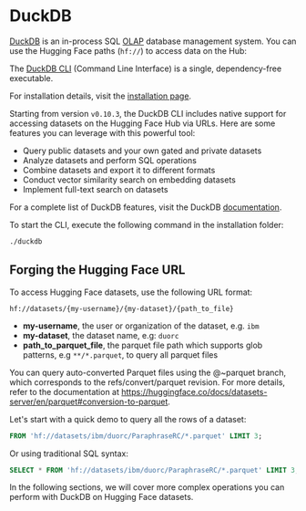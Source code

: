 # DuckDB

[DuckDB](https://github.com/duckdb/duckdb) is an in-process SQL [OLAP](https://en.wikipedia.org/wiki/Online_analytical_processing) database management system.
You can use the Hugging Face paths (`hf://`) to access data on the Hub:

The [DuckDB CLI](https://duckdb.org/docs/api/cli/overview.html) (Command Line Interface) is a single, dependency-free executable. 

<Tip>

For installation details, visit the [installation page](https://duckdb.org/docs/installation).

</Tip>

Starting from version `v0.10.3`, the DuckDB CLI includes native support for accessing datasets on the Hugging Face Hub via URLs. Here are some features you can leverage with this powerful tool:

- Query public datasets and your own gated and private datasets
- Analyze datasets and perform SQL operations
- Combine datasets and export it to different formats
- Conduct vector similarity search on embedding datasets
- Implement full-text search on datasets

For a complete list of DuckDB features, visit the DuckDB [documentation](https://duckdb.org/docs/).

To start the CLI, execute the following command in the installation folder:

```bash
./duckdb
```

## Forging the Hugging Face URL

To access Hugging Face datasets, use the following URL format:

```plaintext
hf://datasets/{my-username}/{my-dataset}/{path_to_file} 
```

- **my-username**, the user or organization of the dataset, e.g. `ibm`
- **my-dataset**, the dataset name, e.g: `duorc`
- **path_to_parquet_file**, the parquet file path which supports glob patterns, e.g `**/*.parquet`, to query all parquet files


<Tip>

You can query auto-converted Parquet files using the @~parquet branch, which corresponds to the refs/convert/parquet revision. For more details, refer to the documentation at https://huggingface.co/docs/datasets-server/en/parquet#conversion-to-parquet.

</Tip>

Let's start with a quick demo to query all the rows of a dataset:

```sql
FROM 'hf://datasets/ibm/duorc/ParaphraseRC/*.parquet' LIMIT 3;
```

Or using traditional SQL syntax:

```sql
SELECT * FROM 'hf://datasets/ibm/duorc/ParaphraseRC/*.parquet' LIMIT 3;
```
In the following sections, we will cover more complex operations you can perform with DuckDB on Hugging Face datasets.
